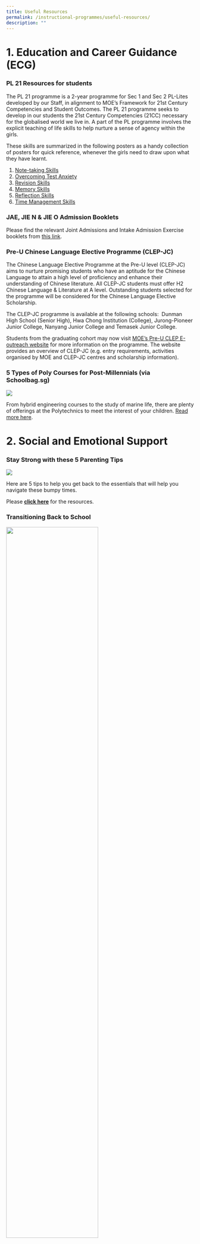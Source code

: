 ```yaml
---
title: Useful Resources
permalink: /instructional-programmes/useful-resources/
description: ""
---
```

# 1. Education and Career Guidance (ECG)


### PL 21 Resources for students

The PL 21 programme is a 2-year programme for Sec 1 and Sec 2 PL-Lites developed by our Staff, in alignment to MOE’s Framework for 21st Century Competencies and Student Outcomes. The PL 21 programme seeks to develop in our students the 21st Century Competencies (21CC) necessary for the globalised world we live in. A part of the PL programme involves the explicit teaching of life skills to help nurture a sense of agency within the girls.  
  
These skills are summarized in the following posters as a handy collection of posters for quick reference, whenever the girls need to draw upon what they have learnt.  
  
1. [Note-taking Skills](/files/pl21%20bites%20-%2001%20note-taking%20skills.pdf)
2. [Overcoming Test Anxiety](/files/pl21%20bites%20-%2002%20overcoming%20test%20anxiety.pdf)
3. [Revision Skills](/files/pl21%20bites%20-%2003%20revision%20skills.pdf)
4. [Memory Skills](/files/pl21%20bites%20-%2004%20memory%20skills.pdf)
5. [Reflection Skills](/files/pl21%20bites%20-%2005%20reflection%20skills.pdf)
6. [Time Management Skills](/files/pl21%20bites%20-%2006%20time%20management%20skills.pdf)

### JAE, JIE N &amp; JIE O Admission Booklets

Please find the relevant Joint Admissions and Intake Admission Exercise booklets from [this link](https://plmgss.moe.edu.sg/articles/admission-booklets/).



### Pre-U Chinese Language Elective Programme (CLEP-JC)


The Chinese Language Elective Programme at the Pre-U level (CLEP-JC) aims to nurture promising students who have an aptitude for the Chinese Language to attain a high level of proficiency and enhance their understanding of Chinese literature. All CLEP-JC students must offer H2 Chinese Language &amp; Literature at A level. Outstanding students selected for the programme will be considered for the Chinese Language Elective Scholarship.  
  
The CLEP-JC programme is available at the following schools:&nbsp; Dunman High School (Senior High), Hwa Chong Institution (College), Jurong-Pioneer Junior College, Nanyang Junior College and Temasek Junior College.  
  
Students from the graduating cohort may now visit&nbsp;[MOE’s Pre-U CLEP E-outreach website](https://sites.google.com/moe.edu.sg/preuclep)&nbsp;for more information on the programme. The website provides an overview of CLEP-JC (e.g. entry requirements, activities organised by MOE and CLEP-JC centres and scholarship information).

### 5 Types of Poly Courses for Post-Millennials (via Schoolbag.sg)

![](/images/5-types-of-poly-courses-for-post-millennialsb.jpeg)

From hybrid engineering courses to the study of marine life, there are plenty of offerings at the Polytechnics to meet the interest of your children.&nbsp;[Read more here](https://www.schoolbag.sg/story/5-types-of-poly-courses-for-post-millennials).

# 2. Social and Emotional Support

### Stay Strong with these 5 Parenting Tips

![](/images/Stay%20Strong%20with%20these%205%20parenting%20tips.png)

Here are 5 tips to help you get back to the essentials that will help you navigate these bumpy times.  
  
Please&nbsp;**[click here](/files/stay-strong-with-these-5-parenting-tips.pdf)**&nbsp;for the resources.

### Transitioning Back to School


<img src="/images/Transitioning%20Back%20to%20School.png" style="width:70%">

As our children gradually return to school, we might find ourselves in our period of adaptation. Here is a handy kit to best help our children as they gradually return to schools.  
  
Please&nbsp;**[click here](/files/Parent%20Kit%20-%20Transitioning%20Back%20to%20School.pdf)**&nbsp;for the resources.

### Stay Well To Stay Strong

![](/images/Stay%20Well%20To%20Stay%20Strong%20.png)

Here are some useful resources that can help you relax, destress and stay positive through it all. When we face challenging situations, it can help to talk to someone who can provide a listening ear and to offer you a different perspective.  
  
[https://www.healthhub.sg/programmes/170/StayWell#families-stay-healthy](https://www.healthhub.sg/programmes/170/StayWell#families-stay-healthy)

### Journey to Become a Better Supporter

![](/images/Journey%20to%20become%20a%20better%20supporter.png)

As we weather through COVID-19, there are surely times where we would feel overwhelmed. Join us through an experiential journey on how you can best navigate check in conversations  
  
Link to the Virtual Journey:&nbsp;[healthhub.sg/justcheckingin/virtualjourney](http://healthhub.sg/justcheckingin/virtualjourney)

Scan QR to enter

<img src="/images/journey%20QR.png" style="width:25%">

**Quarter, Quarter, Half (30 seconds song)**

![](/images/Quarter%20Quarter.png)

Nutrition plays such a big role in our development. My Healthy Plate is an easy-to-understand visual guide designed by Health Promotion to help you to eat healthier, manage your weight, ward off chronic diseases and stay happy and healthy.  
  
[https://www.youtube.com/watch?v=M-rsruugB3o](https://www.youtube.com/watch?v=M-rsruugB3o)

### A Guide to Building Mental Well-being of Children and Youth

<img src="/images/useful_resource11.jpeg" style="width:50%">

In this guide, HPB have provided activities and tips that parents and teachers may use to build on the different mental wellbeing domains for children and youth. Parents may wish to use the information in your interaction with parents and families, in order to work together to build the mental wellbeing of children and youth.

  
  
Please&nbsp;[click here](/files/Mental-Wellbeing-Guide-for-Stakeholders.pdf)&nbsp;to access the guide.

### “Race to Praise” Fill Your Child’s Love Tank in 20 minutes


<img src="/images/Race%20to%20Praise.jpeg" style="width:50%">

In this resource, Focus in the Family has provided activities and tips that parents can use to reconnect with your kids and nurture them with resilience to handle setbacks in life.

 
Please&nbsp;[click here](/files/Fill_Your_Child_s_Love_Tank_eGuide.pdf)&nbsp;to access the “Race To Praise” resource.

### Supporting your child’s transition through Secondary School


<img src="/images/useful_resource10.jpeg" style="width:40%">

This resource provides tips for parents to build a supportive and caring home environment to nurture the Social and emotional skills of their children and support them through transitions. Please&nbsp;[click here](/files/Transition_Primary%20Sec_final.pdf)&nbsp;to access the resource.

### Building Resilience in Your Child

<img src="/images/useful_resource08.png" style="width:50%">
		 
This resource provides information for parents on how to foster resilience and recognise common stress symptoms in their daughters. Tips on how to guide your child in developing a sense of purpose, setting goals, problem solving, building character strengths, developing positive thinking, building positive social skills and building “emotional strengths” are also included.  
  
Please click on&nbsp;[this link](/files/Resilience-Resources_for%20parents_final.pdf)&nbsp;to download the resource.

  
### Caring Actions in Response to an Emergency (CARE) Brochure

<p><a href="/files/MOE_Parent%20Version%20final%202018.pdf">
<img src="/images/carebrochure01.jpeg" width="100" height="132">
</a></p>

Please click on image to download this resource for staff and parents in crisis support.

### Article by Mrs Jenny Yeo, 9 July 2016 ‘Your Grades Do Not Define You’


<img src="/images/jenny_yeo.jpeg" style="width:40%">

Please&nbsp;[click here](https://www.schoolbag.sg/story/your-grades-do-not-define-you#.V5qgk45Zwpp)&nbsp;to read the article.

### Strengthening positive Teacher-Student Relationships

<img src="/images/strengthen_positive_tsr.png" style="width:50%">

Paya Lebar Methodist Girls' School (Sec) has continued to place a premium on enabling positive teacher-student relationships (TSR) to grow in a culture of care. The school’s journey, together with six others which have utilised either Transactional Analysis, Positive Education or Restorative Practices, has been captured and compiled into a book: Strengthening Positive TSR: Learning from the journeys of seven schools.  
  
Please&nbsp;[click here](/files/Strengthening%20Positive%20TSR_Learning%20from%20the%20journeys%20of%20seven%20schools.pdf)&nbsp;to access the book.

### What is Dyslexia?

<img src="/images/dyslexia.png" style="width:50%">

This resource (What is Dyslexia?) was designed primarily for parents.  
  
What is Dyslexia? aims to raise awareness of&nbsp; the characteristics of dyslexia, dispel some common myths, and provide&nbsp; strategies that parents can use to support their child with dyslexia at&nbsp; home.  
  
What is Dyslexia? covers three broad areas:  

*   Signs of dyslexia
*   Common myths about dyslexia
*   Supporting my child with dyslexia
*   Helping your child to have a healthy self-esteem
*   Helping your child with literacy activities (each activity is accompanied by a printable hand-out in PDF format)
*   Helping your child with homework  
    

  
Please&nbsp;[click here](https://www.schoolbag.sg/story/supporting-children-with-dyslexia)&nbsp;for more information.

### How Parents Can Support Their Children in the Learning of Tamil Language in Secondary School

<img src="/images/useful_resource09.jpeg" style="width:80%">
		 
Please&nbsp;[click here](https://www.schoolbag.sg/story/how-parents-can-support-their-children-in-the-learning-of-tamil-language-in-secondary-school?utm_source=newsletter&amp;utm_medium=email&amp;utm_campaign=2016#.Vv3N6z-NPP5)&nbsp;to read the article.  

### Healthy Meals in Schools Programme

<img src="/images/healthy_meal.png" style="width:50%">

This brochure provides parents with tips to reinforce healthy eating habits.

  
Please click this&nbsp;[Parents’ Booklet](/files/HPB%20HM%20Parents'%20Booklet_School_Generic_30%20Mar.pdf)&nbsp;for details.  
  
Source: Health Promotion Board

# 3. Academic Support

### Providing Social and Emotional Support for your child


<img src="/images/provide%20social.png" style="width:70%">

**[This brochure](/files/trifold-brochure.pdf)**&nbsp;provides an overview of resources for parents in providing social and emotional support.

### Relating Well with Our Children

<img src="/images/relating-well-with-your-child.jpeg" style="width:70%">
		 
Communicating with our children is one of our best ways of building bonds. How can we help our children know that we care for them?&nbsp;[**Here are tips**](/files/relating-well-with-your-child.pdf)&nbsp;on relating well with our children through active listening and S.P.A.C.E.

### Resources for students on Note-taking, Listening, Participation Tips

Source: Dartmouth College, USA  
[https://www.dartmouth.edu/~acskills/success/notes.html](https://www.dartmouth.edu/~acskills/success/notes.html)  

### Resources for students on Study skills: Time management, Reading, Note-taking, IT literacy, Research &amp; Library skills

Source: University of Cambridge  
[https://www.admin.cam.ac.uk/univ/plagiarism/students/skills/](https://www.admin.cam.ac.uk/univ/plagiarism/students/skills/)  

### breathe Brochures from HPB

<p><a href="/files/stress-busters.pdf">
<img src="/images/useful_resource01.png" style="width:50%">
</a></p>

Click on image to find out how you can overcome stress and free yourself to release the potential within you!

<p><a href="/files/power-of-positive-thinking.pdf">
<img src="/images/useful_resource02.png" style="width:50%">
</a></p>

Click on image to find out how you can choose to think positively for a more rewarding and fulfilling life.

<p><a href="/files/being-emo-chic.pdf">
<img src="/images/useful_resource01a.png" style="width:50%">
</a></p>

Click on image to find out how you can manage your emotions

### Stay Cool! Beat Stress

<p><a href="/files/Stay%20Cool!%20Beat%20Stress.pdf">
<img src="/images/useful_resource03.png" style="width:40%">
</a></p>

This 16-page booklet by the Health Promotion Board (HPB) gives some tips on how to manage stress and other challenges. Click on image to find out how you can beat exam stress.

### Manage Stress Before It Manages You

<p><a href="/files/Manage%20Stress%20Before%20It%20Manages%20You.pdf">
<img src="/images/useful_resource04.png" style="width:40%">
</a></p>


This booklet by the HPB informs adults about the sources and signs of stress. It educates adults on managing stress effectively to prevent health problems. Click on image to find out how you can manage stress.

### It's Exams Time!

<p><a href="/files/Its%20exams%20time_for%20students%20(green).pdf">
<img src="/images/useful_resource06.jpeg" style="width:40%">
</a></p>

This is a poster that serves to remind students on what to do before, during and after exams with the aim to help them manage their stress better. Click on image to download the poster.

### Bookmark for parents

<img src="/images/useful_resource05.jpeg" style="width:40%">

This is a bookmark that provides parents with tips on how to be there for their child during the exams period. Click on image to download the bookmark.

### Guide for Parents on Setting Parental Controls

<img src="/images/set-parental-control-sm.jpeg" style="width:50%">

[Click here](https://www.schoolbag.sg/story/guide-for-parents-on-setting-parental-controls#.V6vizvl96Un)&nbsp;to read the article.



### Time management Resource

Developing time management skills is an important part of life. We seek to help our girls become aware of how they use their time in the context of competing demands on their time. Click on&nbsp;[this link](https://www.plmgss.moe.edu.sg/qql/slot/u173/images/DOC/Revised%20PL-Lite%E2%80%99s%20Tips%20on%20Time%20Management.docx)&nbsp;to download time management tips and a blank daily time-table for planning the use of one’s time.